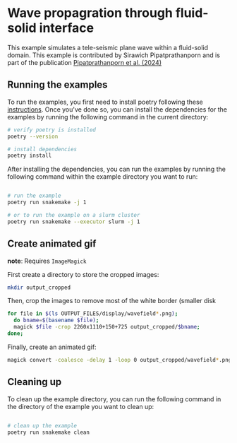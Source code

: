 # Wave propagration through fluid-solid interface

This example simulates a tele-seismic plane wave within a fluid-solid domain.
This example is contributed by Sirawich Pipatprathanporn and is part of the
publication [Pipatprathanporn et al.
(2024)](https://doi.org/10.1093/gji/ggae238)

## Running the examples

To run the examples, you first need to install poetry following these
[instructions](https://python-poetry.org/docs/#installation). Once you've done
so, you can install the dependencies for the examples by running the following
command in the current directory:

```bash
# verify poetry is installed
poetry --version

# install dependencies
poetry install

```

After installing the dependencies, you can run the examples by running the
following command within the example directory you want to run:

```bash

# run the example
poetry run snakemake -j 1

# or to run the example on a slurm cluster
poetry run snakemake --executor slurm -j 1

```


## Create animated gif

**note**: Requires `ImageMagick`

First create a directory to store the cropped images:

```bash
mkdir output_cropped
```

Then, crop the images to remove most of the white border (smaller disk

```bash
for file in $(ls OUTPUT_FILES/display/wavefield*.png);
  do bname=$(basename $file);
  magick $file -crop 2260x1110+150+725 output_cropped/$bname;
done;
```

Finally, create an animated gif:

```bash
magick convert -coalesce -delay 1 -loop 0 output_cropped/wavefield*.png fluid-solid-bathymetry.gif
```

## Cleaning up

To clean up the example directory, you can run the following command in the
directory of the example you want to clean up:

```bash

# clean up the example
poetry run snakemake clean

```
